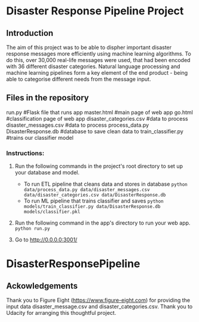 # Disaster Response Pipeline Project

## Introduction
The aim of this project was to be able to dispher important disaster response messages more efficiently using machine learning algorithms. To do this, over 30,000 real-life messages were used, that had been encoded with 36 different disaster categories. Natural language processing and machine learning pipelines form a key element of the end product - being able to categorise different needs from the message input.

## Files in the repository
run.py                         #Flask file that runs app
master.html                    #main page of web app
go.html                        #classification page of web app
disaster_categories.csv        #data to process
disaster_messages.csv          #data to process
process_data.py
DisasterResponse.db            #database to save clean data to
train_classifier.py            #trains our classifier model

### Instructions:
1. Run the following commands in the project's root directory to set up your database and model.

    - To run ETL pipeline that cleans data and stores in database
        `python data/process_data.py data/disaster_messages.csv data/disaster_categories.csv data/DisasterResponse.db`
    - To run ML pipeline that trains classifier and saves
        `python models/train_classifier.py data/DisasterResponse.db models/classifier.pkl`

2. Run the following command in the app's directory to run your web app.
    `python run.py`

3. Go to http://0.0.0.0:3001/
# DisasterResponsePipeline


## Ackowledgements
Thank you to Figure Eight (https://www.figure-eight.com) for providing the input data disaster_message.csv  and disaster_categories.csv. Thank you to Udacity for arranging this thoughtful project.
